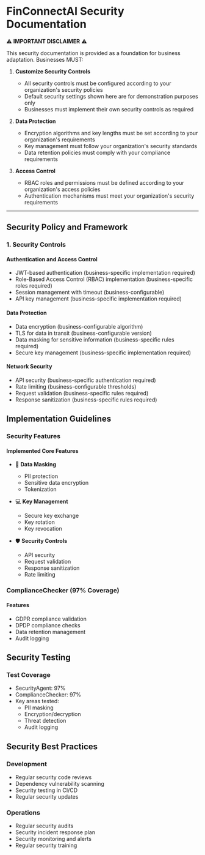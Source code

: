 # FinConnectAI Security Documentation

⚠️ **IMPORTANT DISCLAIMER** ⚠️

This security documentation is provided as a foundation for business adaptation. Businesses MUST:

1. **Customize Security Controls**
   - All security controls must be configured according to your organization's security policies
   - Default security settings shown here are for demonstration purposes only
   - Businesses must implement their own security controls as required

2. **Data Protection**
   - Encryption algorithms and key lengths must be set according to your organization's requirements
   - Key management must follow your organization's security standards
   - Data retention policies must comply with your compliance requirements

3. **Access Control**
   - RBAC roles and permissions must be defined according to your organization's access policies
   - Authentication mechanisms must meet your organization's security requirements

---

## Security Policy and Framework

### 1. Security Controls

#### Authentication and Access Control
- JWT-based authentication (business-specific implementation required)
- Role-Based Access Control (RBAC) implementation (business-specific roles required)
- Session management with timeout (business-configurable)
- API key management (business-specific implementation required)

#### Data Protection
- Data encryption (business-configurable algorithm)
- TLS for data in transit (business-configurable version)
- Data masking for sensitive information (business-specific rules required)
- Secure key management (business-specific implementation required)

#### Network Security
- API security (business-specific authentication required)
- Rate limiting (business-configurable thresholds)
- Request validation (business-specific rules required)
- Response sanitization (business-specific rules required)

## Implementation Guidelines

### Security Features

#### Implemented Core Features
- 🔐 **Data Masking**
  - PII protection
  - Sensitive data encryption
  - Tokenization

- 💻 **Key Management**
  - Secure key exchange
  - Key rotation
  - Key revocation

- 🛡️ **Security Controls**
  - API security
  - Request validation
  - Response sanitization
  - Rate limiting

### ComplianceChecker (97% Coverage)

#### Features
- GDPR compliance validation
- DPDP compliance checks
- Data retention management
- Audit logging

## Security Testing

### Test Coverage
- SecurityAgent: 97%
- ComplianceChecker: 97%
- Key areas tested:
  - PII masking
  - Encryption/decryption
  - Threat detection
  - Audit logging

## Security Best Practices

### Development
- Regular security code reviews
- Dependency vulnerability scanning
- Security testing in CI/CD
- Regular security updates

### Operations
- Regular security audits
- Security incident response plan
- Security monitoring and alerts
- Regular security training
